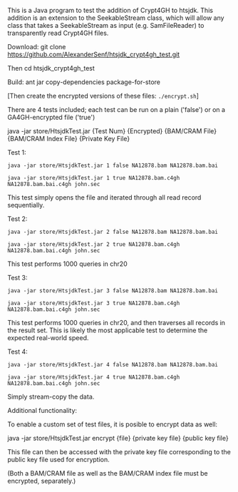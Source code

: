 This is a Java program to test the addition of Crypt4GH to htsjdk. This addition is an extension to the SeekableStream class, which will allow any class that takes a SeekableStream as input (e.g. SamFileReader) to transparently read Crypt4GH files.

Download: git clone https://github.com/AlexanderSenf/htsjdk_crypt4gh_test.git

Then cd htsjdk_crypt4gh_test

Build: ant jar copy-dependencies package-for-store

[Then create the encrypted versions of these files: `./encrypt.sh`]

There are 4 tests included; each test can be run on a plain ('false') or on a GA4GH-encrypted file ('true')

java -jar store/HtsjdkTest.jar {Test Num} {Encrypted} {BAM/CRAM File} {BAM/CRAM Index File} {Private Key File}

Test 1:

`java -jar store/HtsjdkTest.jar 1 false NA12878.bam NA12878.bam.bai`

`java -jar store/HtsjdkTest.jar 1 true NA12878.bam.c4gh NA12878.bam.bai.c4gh john.sec`

This test simply opens the file and iterated through all read record sequentially.

Test 2:

`java -jar store/HtsjdkTest.jar 2 false NA12878.bam NA12878.bam.bai`

`java -jar store/HtsjdkTest.jar 2 true NA12878.bam.c4gh NA12878.bam.bai.c4gh john.sec`

This test performs 1000 queries in chr20

Test 3:

`java -jar store/HtsjdkTest.jar 3 false NA12878.bam NA12878.bam.bai`

`java -jar store/HtsjdkTest.jar 3 true NA12878.bam.c4gh NA12878.bam.bai.c4gh john.sec`

This test performs 1000 queries in chr20, and then traverses all records in the result set. This is likely the most applicable test to determine the expected real-world speed.

Test 4:

`java -jar store/HtsjdkTest.jar 4 false NA12878.bam NA12878.bam.bai`

`java -jar store/HtsjdkTest.jar 4 true NA12878.bam.c4gh NA12878.bam.bai.c4gh john.sec`

Simply stream-copy the data.


Additional functionality:

To enable a custom set of test files, it is posible to encrypt data as well:

java -jar store/HtsjdkTest.jar encrypt {file} {private key file} {public key file}

This file can then be accessed with the private key file corresponding to the public key file used for encryption.

(Both a BAM/CRAM file as well as the BAM/CRAM index file must be encrypted, separately.)
